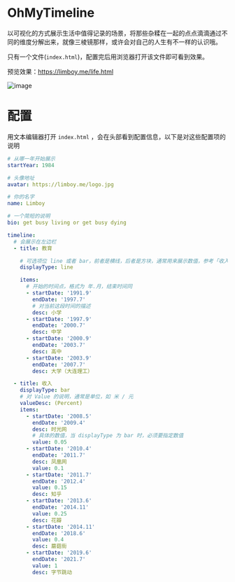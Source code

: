 # OhMyTimeline

以可视化的方式展示生活中值得记录的场景，将那些杂糅在一起的点点滴滴通过不同的维度分解出来，就像三棱镜那样，或许会对自己的人生有不一样的认识哦。

只有一个文件(`index.html`)，配置完后用浏览器打开该文件即可看到效果。

预览效果：https://limboy.me/life.html

![image](https://user-images.githubusercontent.com/35974/131289368-cfed8d39-6e4f-4280-b6be-1af153822ff4.jpg)

# 配置

用文本编辑器打开 `index.html` ，会在头部看到配置信息，以下是对这些配置项的说明

```yml
# 从哪一年开始展示
startYear: 1984

# 头像地址
avatar: https://limboy.me/logo.jpg

# 你的名字
name: Limboy

# 一个简短的说明
bio: get busy living or get busy dying

timeline:
  # 会展示在左边栏
  - title: 教育

    # 可选项位 line 或者 bar，前者是横线，后者是方块，通常用来展示数值，参考「收入」
    displayType: line

    items:
      # 开始的时间点，格式为 年.月，结束时间同
      - startDate: '1991.9'
        endDate: '1997.7'
        # 对当前这段时间的描述
        desc: 小学
      - startDate: '1997.9'
        endDate: '2000.7'
        desc: 中学
      - startDate: '2000.9'
        endDate: '2003.7'
        desc: 高中
      - startDate: '2003.9'
        endDate: '2007.7'
        desc: 大学（大连理工）

  - title: 收入
    displayType: bar
    # 对 Value 的说明，通常是单位，如 米 / 元
    valueDesc: (Percent)
    items:
      - startDate: '2008.5'
        endDate: '2009.4'
        desc: 时光网
        # 具体的数值，当 displayType 为 bar 时，必须要指定数值
        value: 0.05
      - startDate: '2010.4'
        endDate: '2011.7'
        desc: 凤凰网
        value: 0.1
      - startDate: '2011.7'
        endDate: '2012.4'
        value: 0.15
        desc: 知乎
      - startDate: '2013.6'
        endDate: '2014.11'
        value: 0.25
        desc: 花瓣
      - startDate: '2014.11'
        endDate: '2018.6'
        value: 0.4
        desc: 蘑菇街
      - startDate: '2019.6'
        endDate: '2021.7'
        value: 1
        desc: 字节跳动
```
